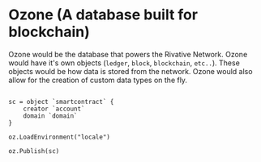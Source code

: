 # Ozone (A database built for blockchain)
Ozone would be the database that powers the Rivative Network.
Ozone would have it's own objects (`ledger`, `block`, `blockchain`, `etc..`).
These objects would be how data is stored from the network. Ozone would also allow
for the creation of custom data types on the fly.

```createType.oz

sc = object `smartcontract` {
    creator `account`
    domain `domain`
}

oz.LoadEnvironment("locale")

oz.Publish(sc)


```